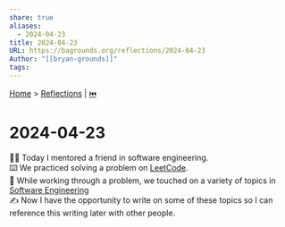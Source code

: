 ```yaml
---  
share: true  
aliases:  
  - 2024-04-23  
title: 2024-04-23  
URL: https://bagrounds.org/reflections/2024-04-23  
Author: "[[bryan-grounds]]"  
tags:   
---  
```

[Home](../index.md) > [Reflections](./index.md) | [⏮️](./2024-04-21.md)  
# 2024-04-23  
🧑‍🏫 Today I mentored a friend in software engineering.  
⌨️ We practiced solving a problem on [LeetCode](https://leetcode.com).  
🤹 While working through a problem, we touched on a variety of topics in [Software Engineering](../software-engineering.md)  
✍️ Now I have the opportunity to write on some of these topics so I can reference this writing later with other people.  
